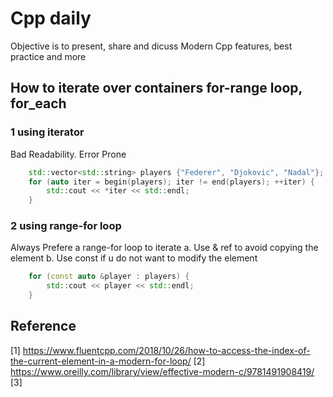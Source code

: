 # Cpp daily 
Objective is to present, share and dicuss Modern Cpp features, best practice and more

## How to iterate over containers for-range loop, for_each

### 1 using iterator 


 Bad Readability. Error Prone

```cpp
    std::vector<std::string> players {"Federer", "Djokovic", "Nadal"}; 
    for (auto iter = begin(players); iter != end(players); ++iter) {
        std::cout << *iter << std::endl;
    }
```

### 2 using range-for loop
Always Prefere a range-for loop to iterate 
    a. Use  & ref to avoid copying the element 
    b. Use const if u do not want to modify the element
```cpp
    for (const auto &player : players) {
        std::cout << player << std::endl;
    }
```




## Reference
[1] https://www.fluentcpp.com/2018/10/26/how-to-access-the-index-of-the-current-element-in-a-modern-for-loop/
[2] https://www.oreilly.com/library/view/effective-modern-c/9781491908419/
[3]

